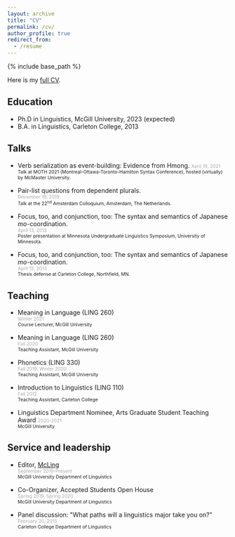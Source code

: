 ```yaml
---
layout: archive
title: "CV"
permalink: /cv/
author_profile: true
redirect_from:
  - /resume
---
```


<!-- Don't forget! To force a line break in Markdown, end the line with two spaces and then hit return, -->

{% include base_path %}

Here is my [full CV](/files/Johnston_CV.pdf "CV").

## Education

* Ph.D in Linguistics, McGill University, 2023 (expected)
* B.A. in Linguistics, Carleton College, 2013

## Talks

*	Verb serialization as event-building: Evidence from Hmong.
	<span style="color:darkgray; font-size:0.75em">April 19, 2021</span>  
	<span style="font-size:0.75em">Talk at MOTH 2021 (Montreal-Ottawa-Toronto-Hamilton Syntax Conference), hosted (virtually) by McMaster University.</span>

*	Pair-list questions from dependent plurals.  
	<span style="color:darkgray; font-size:0.75em">December 19, 2019</span>  
	<span style="font-size:0.75em">Talk at the 22<sup>nd</sup> Amsterdam Colloquium, Amsterdam, The Netherlands.</span>

*	Focus, too, and conjunction, too: The syntax and semantics of Japanese *mo*-coordination.  
	<span style="color:darkgray; font-size:0.75em">April 13, 2013</span>  
	<span style="font-size:0.75em">Poster presentation at Minnesota Undergraduate Linguistics Symposium, University of Minnesota.</span>  
		
*	Focus, too, and conjunction, too: The syntax and semantics of Japanese *mo*-coordination.  
	<span style="color:darkgray; font-size:0.75em">April 12, 2013</span>  
	<span style="font-size:0.75em">Thesis defense at Carleton College, Northfield, MN.</span>  
	  
## Teaching

* 	Meaning in Language (LING 260)  
	<span style="color:darkgray; font-size:0.75em">Winter 2021</span>  
	<span style="font-size:0.75em">Course Lecturer, McGill University</span>

* 	Meaning in Language (LING 260)  
	<span style="color:darkgray; font-size:0.75em">Fall 2020</span>  
	<span style="font-size:0.75em">Teaching Assistant, McGill University</span>  

* 	Phonetics (LING 330)  
	<span style="color:darkgray; font-size:0.75em">Fall 2019, Winter 2020</span>  
	<span style="font-size:0.75em">Teaching Assistant, McGill University</span>  
	
* 	Introduction to Linguistics (LING 110)  
	<span style="color:darkgray; font-size:0.75em">Fall 2012</span>  
	<span style="font-size:0.75em">Teaching Assistant, Carleton College</span>  
	
* 	Linguistics Department Nominee, Arts Graduate Student Teaching Award
	<span style="color:darkgray; font-size:0.75em">2020-2021</span>  
	<span style="font-size:0.75em">McGill University</span>  
	
## Service and leadership

* 	Editor, [McLing](https://blogs.mcgill.ca/mcling/ "McLing: The McGill Linguistics Department Newsletter")  
	<span style="color:darkgray; font-size:0.75em">September 2019-Present</span>  
	<span style="font-size:0.75em">McGill University Department of Linguistics</span>  

* 	Co-Organizer, Accepted Students Open House  
	<span style="color:darkgray; font-size:0.75em">Spring 2019, Spring 2020</span>  
	<span style="font-size:0.75em">McGill University Department of Linguistics</span>  
	
* 	Panel discussion: "What paths will a linguistics major take you on?"  
	<span style="color:darkgray; font-size:0.75em">February 20, 2015</span>  
	<span style="font-size:0.75em">Carleton College Department of Linguistics</span>
